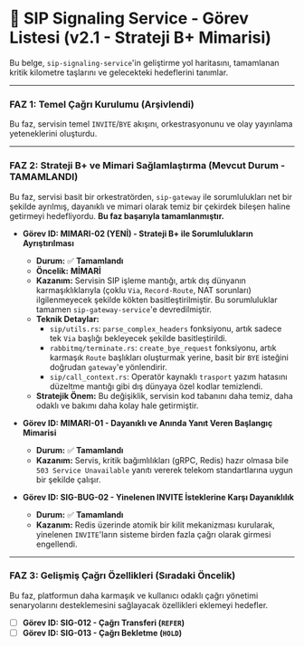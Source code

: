 # 🚦 SIP Signaling Service - Görev Listesi (v2.1 - Strateji B+ Mimarisi)

Bu belge, `sip-signaling-service`'in geliştirme yol haritasını, tamamlanan kritik kilometre taşlarını ve gelecekteki hedeflerini tanımlar.

---

### **FAZ 1: Temel Çağrı Kurulumu (Arşivlendi)**
Bu faz, servisin temel `INVITE`/`BYE` akışını, orkestrasyonunu ve olay yayınlama yeteneklerini oluşturdu.

---

### **FAZ 2: Strateji B+ ve Mimari Sağlamlaştırma (Mevcut Durum - TAMAMLANDI)**
Bu faz, servisi basit bir orkestratörden, `sip-gateway` ile sorumlulukları net bir şekilde ayrılmış, dayanıklı ve mimari olarak temiz bir çekirdek bileşen haline getirmeyi hedefliyordu. **Bu faz başarıyla tamamlanmıştır.**

-   **Görev ID: MIMARI-02 (YENİ) - Strateji B+ ile Sorumlulukların Ayrıştırılması**
    -   **Durum:** ✅ **Tamamlandı**
    -   **Öncelik:** **MİMARİ**
    -   **Kazanım:** Servisin SIP işleme mantığı, artık dış dünyanın karmaşıklıklarıyla (çoklu `Via`, `Record-Route`, NAT sorunları) ilgilenmeyecek şekilde kökten basitleştirilmiştir. Bu sorumluluklar tamamen `sip-gateway-service`'e devredilmiştir.
    -   **Teknik Detaylar:**
        -   `sip/utils.rs`: `parse_complex_headers` fonksiyonu, artık sadece tek `Via` başlığı bekleyecek şekilde basitleştirildi.
        -   `rabbitmq/terminate.rs`: `create_bye_request` fonksiyonu, artık karmaşık `Route` başlıkları oluşturmak yerine, basit bir `BYE` isteğini doğrudan `gateway`'e yönlendirir.
        -   `sip/call_context.rs`: Operatör kaynaklı `trasport` yazım hatasını düzeltme mantığı gibi dış dünyaya özel kodlar temizlendi.
    -   **Stratejik Önem:** Bu değişiklik, servisin kod tabanını daha temiz, daha odaklı ve bakımı daha kolay hale getirmiştir.

-   **Görev ID: MIMARI-01 - Dayanıklı ve Anında Yanıt Veren Başlangıç Mimarisi**
    -   **Durum:** ✅ **Tamamlandı**
    -   **Kazanım:** Servis, kritik bağımlılıkları (gRPC, Redis) hazır olmasa bile `503 Service Unavailable` yanıtı vererek telekom standartlarına uygun bir şekilde çalışır.

-   **Görev ID: SIG-BUG-02 - Yinelenen INVITE İsteklerine Karşı Dayanıklılık**
    -   **Durum:** ✅ **Tamamlandı**
    -   **Kazanım:** Redis üzerinde atomik bir kilit mekanizması kurularak, yinelenen `INVITE`'ların sisteme birden fazla çağrı olarak girmesi engellendi.

---

### **FAZ 3: Gelişmiş Çağrı Özellikleri (Sıradaki Öncelik)**
Bu faz, platformun daha karmaşık ve kullanıcı odaklı çağrı yönetimi senaryolarını desteklemesini sağlayacak özellikleri eklemeyi hedefler.

-   [ ] **Görev ID: SIG-012 - Çağrı Transferi (`REFER`)**
-   [ ] **Görev ID: SIG-013 - Çağrı Bekletme (`HOLD`)**
